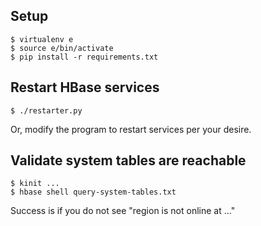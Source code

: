 ## Setup

```
$ virtualenv e
$ source e/bin/activate
$ pip install -r requirements.txt
```

## Restart HBase services

```
$ ./restarter.py
```

Or, modify the program to restart services per your desire.

## Validate system tables are reachable

```
$ kinit ...
$ hbase shell query-system-tables.txt
```

Success is if you do not see "region is not online at ..."

